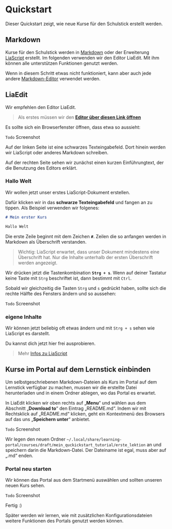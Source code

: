 # Quickstart

Dieser Quickstart zeigt, wie neue Kurse für den Schulstick erstellt werden.


## Markdown

Kurse für den Schulstick werden in [Markdown](../Markdown/markdown.md) oder der Erweiterung [LiaScript](../LiaScript/liascript.md) erstellt.
Im folgenden verwenden wir den Editor LiaEdit. Mit ihm können alle unterstützen Funktionen genutzt werden.

Wenn in diesem Schritt etwas nicht funktioniert, kann aber auch jede andere [Markdown-Editor](../Markdown/markdown.md) verwendet werden.


## LiaEdit

Wir empfehlen den Editor LiaEdit.

> Als erstes müssen wir den [**Editor über diesen Link öffnen**](https://liascript.github.io/LiveEditor/?/edit)

Es sollte sich ein Browserfenster öffnen, dass etwa so aussieht:

`Todo` Screenshot

Auf der linken Seite ist eine schwarzes Texteingabefeld. Dort hinein werden wir LiaScript oder anderes Markdown schreiben.

Auf der rechten Seite sehen wir zunächst einen kurzen Einführungtext, der die Benutzung des Editors erklärt.


### Hallo Welt

Wir wollen jetzt unser erstes LiaScript-Dokument erstellen.

Dafür klicken wir in das **schwarze Texteingabefeld** und fangen an zu tippen. Als Beispiel verwenden wir folgenes:

```md
# Mein erster Kurs

Hallo Welt
```

Die erste Zeile beginnt mit dem Zeichen **`#`**. Zeilen die so anfangen werden in Markdown als Überschrift verstanden.

> Wichtig: LiaScript erwartet, dass unser Dokument mindestens eine Überschrift hat. Nur die Inhalte unterhalb der ersten Überschrift werden angezeigt.

Wir drücken jetzt die Tastenkombination **`Strg + s`**. Wenn auf deiner Tastatur keine Taste mit `Strg` beschriftet ist, dann bestimmt mit `Ctrl`.

Sobald wir gleichzeitig die Tasten `Strg` und `s` gedrückt haben, sollte sich die rechte Hälfte des Fensters ändern und so aussehen:

`Todo` Screenshot


### eigene Inhalte

Wir können jetzt beliebig oft etwas ändern und mit `Strg + s` sehen wie LiaScript es darstellt.

Du kannst dich jetzt hier frei ausprobieren. 

> Mehr [Infos zu LiaScript](../LiaScript/liascript.md)


## Kurse im Portal auf dem Lernstick einbinden

Um selbstgeschriebenen Markdown-Dateien als Kurs im Portal auf dem Lernstick verfügbar zu machen, mussen wir die erstellte Datei herunterladen und in einem Ordner ablegen, wo das Portal es erwartet.

In LiaEdit klicken wir oben rechts auf „**Menu**“ und wählen aus dem Abschnitt „**Download to**“ den Eintrag „README.md“. Indem wir mit Rechtsklick auf „README.md“ klicken, geht ein Kontextmenü des Browsers auf das uns „**Speichern unter**“ anbietet.

`Todo` Screenshot

Wir legen den neuen Ordner `~/.local/share/learning-portal/courses/draft/mein_quckickstart_tutorial/erste_lektion` an und speichern darin die Markdown-Datei. Der Dateiname ist egal, muss aber auf „.md“ enden.


### Portal neu starten

Wir können das Portal aus dem Startmenü auswählen und sollten unseren neuen Kurs sehen.

`Todo` Screenshot

Fertig :)

Später werden wir lernen, wie mit zusätzlichen Konfigurationsdateien weitere Funktionen des Portals genutzt werden können.

